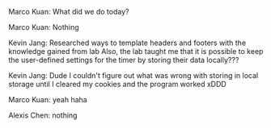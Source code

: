 Marco Kuan: What did we do today?

Marco Kuan: Nothing

Kevin Jang: Researched ways to template headers and footers with the knowledge gained from lab
Also, the lab taught me that it is possible to keep the user-defined settings for the timer by storing their data locally???

Kevin Jang: Dude I couldn't figure out what was wrong with storing in local storage until I cleared my cookies and the program worked xDDD

Marco Kuan: yeah haha

Alexis Chen: nothing